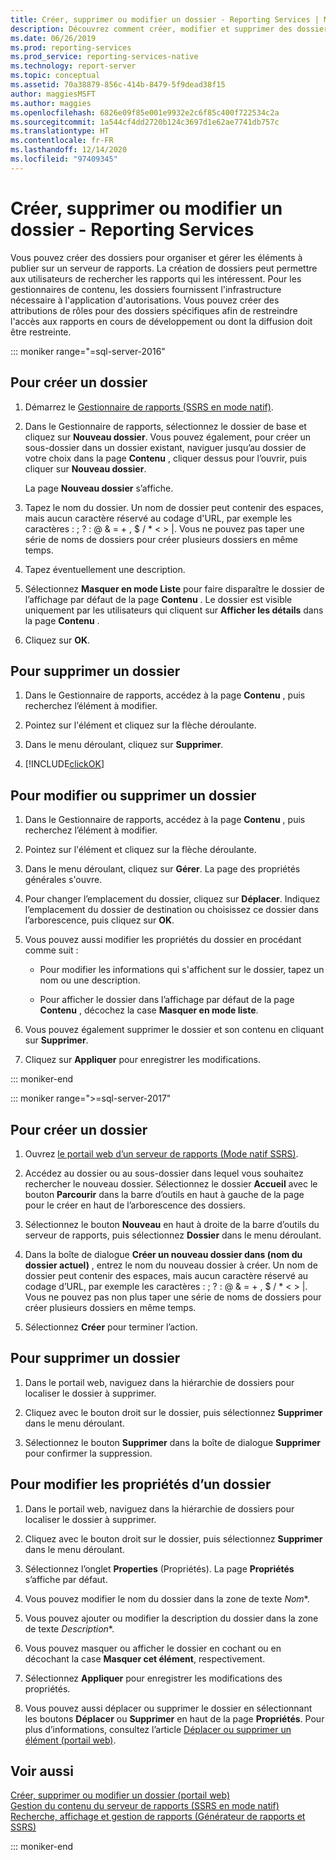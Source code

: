 ```yaml
---
title: Créer, supprimer ou modifier un dossier - Reporting Services | Microsoft Docs
description: Découvrez comment créer, modifier et supprimer des dossiers afin de pouvoir organiser et gérer les éléments que vous publiez sur un serveur de rapports Reporting Services.
ms.date: 06/26/2019
ms.prod: reporting-services
ms.prod_service: reporting-services-native
ms.technology: report-server
ms.topic: conceptual
ms.assetid: 70a38879-856c-414b-8479-5f9dead38f15
author: maggiesMSFT
ms.author: maggies
ms.openlocfilehash: 6826e09f85e001e9932e2c6f85c400f722534c2a
ms.sourcegitcommit: 1a544cf4dd2720b124c3697d1e62ae7741db757c
ms.translationtype: HT
ms.contentlocale: fr-FR
ms.lasthandoff: 12/14/2020
ms.locfileid: "97409345"
---
```

# <a name="create-delete-or-modify-a-folder---reporting-services"></a>Créer, supprimer ou modifier un dossier - Reporting Services
  Vous pouvez créer des dossiers pour organiser et gérer les éléments à publier sur un serveur de rapports. La création de dossiers peut permettre aux utilisateurs de rechercher les rapports qui les intéressent. Pour les gestionnaires de contenu, les dossiers fournissent l'infrastructure nécessaire à l'application d'autorisations. Vous pouvez créer des attributions de rôles pour des dossiers spécifiques afin de restreindre l'accès aux rapports en cours de développement ou dont la diffusion doit être restreinte.  

::: moniker range="=sql-server-2016"

## <a name="to-create-a-folder"></a>Pour créer un dossier  
  
1.  Démarrez le [Gestionnaire de rapports &#40;SSRS en mode natif&#41;](../web-portal-ssrs-native-mode.md).  
  
2.  Dans le Gestionnaire de rapports, sélectionnez le dossier de base et cliquez sur **Nouveau dossier**. Vous pouvez également, pour créer un sous-dossier dans un dossier existant, naviguer jusqu’au dossier de votre choix dans la page **Contenu** , cliquer dessus pour l’ouvrir, puis cliquer sur **Nouveau dossier**.  
  
     La page **Nouveau dossier** s’affiche.  
  
3.  Tapez le nom du dossier. Un nom de dossier peut contenir des espaces, mais aucun caractère réservé au codage d'URL, par exemple les caractères : \; \? \: \@ \& \= \+ \, \$ \/ \* \< \> \|. Vous ne pouvez pas taper une série de noms de dossiers pour créer plusieurs dossiers en même temps.  
  
4.  Tapez éventuellement une description.  
  
5.  Sélectionnez **Masquer en mode Liste** pour faire disparaître le dossier de l’affichage par défaut de la page **Contenu** . Le dossier est visible uniquement par les utilisateurs qui cliquent sur **Afficher les détails** dans la page **Contenu** .  
  
6.  Cliquez sur **OK**.  
  
## <a name="to-delete-a-folder"></a>Pour supprimer un dossier  
  
1.  Dans le Gestionnaire de rapports, accédez à la page **Contenu** , puis recherchez l’élément à modifier.  
  
2.  Pointez sur l'élément et cliquez sur la flèche déroulante.  
  
3.  Dans le menu déroulant, cliquez sur **Supprimer**.  
  
4.  [!INCLUDE[clickOK](../../includes/clickok-md.md)]  
  
## <a name="to-modify-or-delete-a-folder"></a>Pour modifier ou supprimer un dossier  
  
1.  Dans le Gestionnaire de rapports, accédez à la page **Contenu** , puis recherchez l’élément à modifier.  
  
2.  Pointez sur l'élément et cliquez sur la flèche déroulante.  
  
3.  Dans le menu déroulant, cliquez sur **Gérer**. La page des propriétés générales s'ouvre.  
  
4.  Pour changer l’emplacement du dossier, cliquez sur **Déplacer**. Indiquez l’emplacement du dossier de destination ou choisissez ce dossier dans l’arborescence, puis cliquez sur **OK**.  
  
5.  Vous pouvez aussi modifier les propriétés du dossier en procédant comme suit :  
  
    -   Pour modifier les informations qui s'affichent sur le dossier, tapez un nom ou une description.  
  
    -   Pour afficher le dossier dans l’affichage par défaut de la page **Contenu** , décochez la case **Masquer en mode liste**.  
  
6.  Vous pouvez également supprimer le dossier et son contenu en cliquant sur **Supprimer**.  
  
7.  Cliquez sur **Appliquer** pour enregistrer les modifications.  

::: moniker-end

::: moniker range=">=sql-server-2017"
 
## <a name="to-create-a-folder"></a>Pour créer un dossier  
  
1. Ouvrez [le portail web d’un serveur de rapports (Mode natif SSRS)](../../reporting-services/web-portal-ssrs-native-mode.md).  
  
2. Accédez au dossier ou au sous-dossier dans lequel vous souhaitez rechercher le nouveau dossier. Sélectionnez le dossier **Accueil** avec le bouton **Parcourir** dans la barre d’outils en haut à gauche de la page pour le créer en haut de l’arborescence des dossiers.  
  
3. Sélectionnez le bouton **Nouveau** en haut à droite de la barre d’outils du serveur de rapports, puis sélectionnez **Dossier** dans le menu déroulant.  
  
4. Dans la boîte de dialogue **Créer un nouveau dossier dans (nom du dossier actuel)** , entrez le nom du nouveau dossier à créer. Un nom de dossier peut contenir des espaces, mais aucun caractère réservé au codage d’URL, par exemple les caractères : \; \? \: \@ \& \= \+ \, \$ \/ \* \< \> \|. Vous ne pouvez pas non plus taper une série de noms de dossiers pour créer plusieurs dossiers en même temps.  
  
5. Sélectionnez **Créer** pour terminer l’action.  
  
## <a name="to-delete-a-folder"></a>Pour supprimer un dossier  
  
1. Dans le portail web, naviguez dans la hiérarchie de dossiers pour localiser le dossier à supprimer.  
  
2. Cliquez avec le bouton droit sur le dossier, puis sélectionnez **Supprimer** dans le menu déroulant.  
  
3. Sélectionnez le bouton **Supprimer** dans la boîte de dialogue **Supprimer <foldername>** pour confirmer la suppression.  
  
## <a name="to-modify-a-folders-properties"></a>Pour modifier les propriétés d’un dossier  
  
1. Dans le portail web, naviguez dans la hiérarchie de dossiers pour localiser le dossier à supprimer.  
  
2. Cliquez avec le bouton droit sur le dossier, puis sélectionnez **Supprimer** dans le menu déroulant.  
  
3. Sélectionnez l’onglet **Properties** (Propriétés). La page **Propriétés** s’affiche par défaut.  
  
4. Vous pouvez modifier le nom du dossier dans la zone de texte *Nom**.  
  
5. Vous pouvez ajouter ou modifier la description du dossier dans la zone de texte *Description**.  
  
6. Vous pouvez masquer ou afficher le dossier en cochant ou en décochant la case **Masquer cet élément**, respectivement.  
  
7. Sélectionnez **Appliquer** pour enregistrer les modifications des propriétés.  
  
8. Vous pouvez aussi déplacer ou supprimer le dossier en sélectionnant les boutons **Déplacer** ou **Supprimer** en haut de la page **Propriétés**. Pour plus d’informations, consultez l’article [Déplacer ou supprimer un élément (portail web)](../../reporting-services/report-server/move-or-delete-an-item-report-manager.md).  
  
## <a name="see-also"></a>Voir aussi  
 [Créer, supprimer ou modifier un dossier (portail web)](../../reporting-services/report-server/create-delete-or-modify-a-folder-web-portal.md)   
 [Gestion du contenu du serveur de rapports (SSRS en mode natif)](../../reporting-services/report-server/report-server-content-management-ssrs-native-mode.md)   
 [Recherche, affichage et gestion de rapports &#40;Générateur de rapports et SSRS&#41;](../../reporting-services/report-builder/finding-viewing-and-managing-reports-report-builder-and-ssrs.md)    
  
::: moniker-end